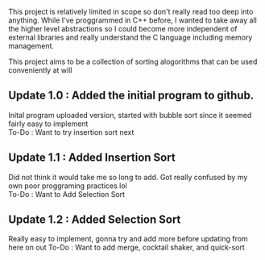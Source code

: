 This project is relatively limited in scope so don't really read too deep into anything.
While I've proggrammed in C++ before, I wanted to take away all the higher level abstractions so I could 
become more independent of external libraries and really understand the C language including 
memory management.

This project aims to be a collection of sorting alogorithms that can be used conveniently at will

Update 1.0 : Added the initial program to github.
-
Inital program uploaded version, started with bubble sort since it seemed fairly easy to implement <br>
  To-Do : Want to try insertion sort next

Update 1.1 : Added Insertion Sort
-
Did not think it would take me so long to add. Got really confused by my own poor proggraming practices lol <br>
 To-Do : Want to Add Selection Sort

Update 1.2 : Added Selection Sort
-
Really easy to implement, gonna try and add more before updating from here on out
 To-Do : Want to add merge, cocktail shaker, and quick-sort
